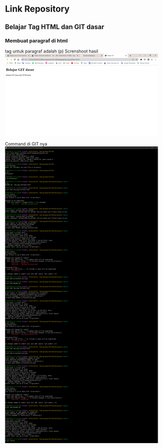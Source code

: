 # Link Repository 
## Belajar Tag HTML dan GIT dasar


### Membuat paragraf di html
tag untuk paragraf adalah (p)
Screnshoot hasil
![Gambar 1](screnshoot/ss1.png)

Command di GIT nya
![Gambar 2](screnshoot/ss2.png)